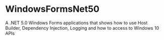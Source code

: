 # WindowsFormsNet50
A .NET 5.0 Windows Forms applications that shows how to use Host Builder, Dependency Injection, Logging and how to access to Windows 10 APIs
